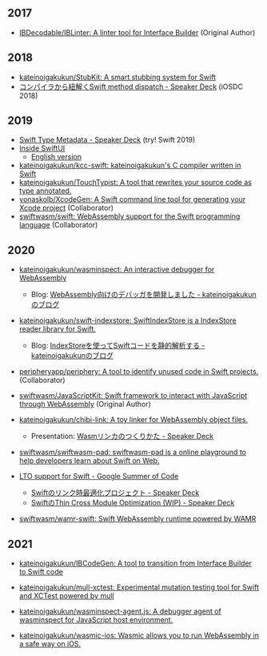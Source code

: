 ## 2017

- [IBDecodable/IBLinter: A linter tool for Interface Builder](https://github.com/IBDecodable/IBLinter) (Original Author)


## 2018

- [kateinoigakukun/StubKit: A smart stubbing system for Swift](https://github.com/kateinoigakukun/StubKit)
- [コンパイラから紐解くSwift method dispatch - Speaker Deck](https://speakerdeck.com/kateinoigakukun/konpairakaraniu-jie-kuswift-method-dispatch-1) (iOSDC 2018)


## 2019

- [Swift Type Metadata - Speaker Deck](https://speakerdeck.com/kateinoigakukun/swift-type-metadata) (try! Swift 2019)
- [Inside SwiftUI](https://kateinoigakukun.hatenablog.com/entry/2019/06/08/232142)
    - [English version](https://medium.com/@kateinoigakukun/inside-swiftui-how-state-implemented-92a51c0cb5f6)
- [kateinoigakukun/kcc-swift: kateinoigakukun's C compiler written in Swift](https://github.com/kateinoigakukun/kcc-swift)
- [kateinoigakukun/TouchTypist: A tool that rewrites your source code as type annotated.](https://github.com/kateinoigakukun/TouchTypist)
- [yonaskolb/XcodeGen: A Swift command line tool for generating your Xcode project](https://github.com/yonaskolb/XcodeGen/) (Collaborator)
- [swiftwasm/swift: WebAssembly support for the Swift programming language](https://github.com/swiftwasm/swift) (Collaborator)


## 2020

- [kateinoigakukun/wasminspect: An interactive debugger for WebAssembly](https://github.com/kateinoigakukun/wasminspect)
    - Blog: [WebAssembly向けのデバッガを開発しました - kateinoigakukunのブログ](https://kateinoigakukun.hatenablog.com/entry/2020/02/29/134510)
- [kateinoigakukun/swift-indexstore: SwiftIndexStore is a IndexStore reader library for Swift.](https://github.com/kateinoigakukun/swift-indexstore)
    - Blog: [IndexStoreを使ってSwiftコードを静的解析する - kateinoigakukunのブログ](https://kateinoigakukun.hatenablog.com/entry/2020/05/03/194505)
- [peripheryapp/periphery: A tool to identify unused code in Swift projects.](https://github.com/peripheryapp/periphery) (Collaborator)
- [swiftwasm/JavaScriptKit: Swift framework to interact with JavaScript through WebAssembly](https://github.com/swiftwasm/JavaScriptKit) (Original Author)
- [kateinoigakukun/chibi-link: A toy linker for WebAssembly object files.](https://github.com/kateinoigakukun/chibi-link)
    - Presentation: [Wasmリンカのつくりかた - Speaker Deck](https://speakerdeck.com/kateinoigakukun/wasmrinkafalsetukurikata)
- [swiftwasm/swiftwasm-pad: swiftwasm-pad is a online playground to help developers learn about Swift on Web.](https://github.com/swiftwasm/swiftwasm-pad)

- [LTO support for Swift - Google Summer of Code](https://summerofcode.withgoogle.com/archive/2020/projects/5093814072508416/)
    - [Swiftのリンク時最適化プロジェクト - Speaker Deck](https://speakerdeck.com/kateinoigakukun/swiftfalserinkushi-zui-shi-hua-puroziekuto)
    - [SwiftのThin Cross Module Optimization (WIP) - Speaker Deck](https://speakerdeck.com/kateinoigakukun/swiftfalsethin-cross-module-optimization-wip)

- [swiftwasm/wamr-swift: Swift WebAssembly runtime powered by WAMR](https://github.com/swiftwasm/wamr-swift)

## 2021

- [kateinoigakukun/IBCodeGen: A tool to transition from Interface Builder to Swift code](https://github.com/kateinoigakukun/IBCodeGen/)

- [kateinoigakukun/mull-xctest: Experimental mutation testing tool for Swift and XCTest powered by mull](https://github.com/kateinoigakukun/mull-xctest)

- [kateinoigakukun/wasminspect-agent.js: A debugger agent of wasminspect for JavaScript host environment.](https://github.com/kateinoigakukun/wasminspect-agent.js)

- [kateinoigakukun/wasmic-ios: Wasmic allows you to run WebAssembly in a safe way on iOS.](https://github.com/kateinoigakukun/wasmic-ios/)
